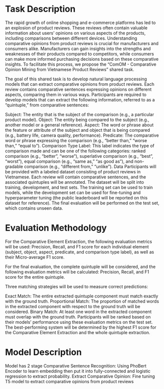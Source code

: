 # Task Description
The rapid growth of online shopping and e-commerce platforms has led to an explosion of product reviews. These reviews often contain valuable information about users’ opinions on various aspects of the products, including comparisons between different devices. Understanding comparative opinions from product reviews is crucial for manufacturers and consumers alike. Manufacturers can gain insights into the strengths and weaknesses of their products compared to competitors, while consumers can make more informed purchasing decisions based on these comparative insights. To facilitate this process, we propose the “ComOM - Comparative Opinion Mining from Vietnamese Product Reviews” shared task.

The goal of this shared task is to develop natural language processing models that can extract comparative opinions from product reviews. Each review contains comparative sentences expressing opinions on different aspects, comparing them in various ways. Participants are required to develop models that can extract the following information, referred to as a “quintuple,” from comparative sentences:

Subject: The entity that is the subject of the comparison (e.g., a particular product model).
Object: The entity being compared to the subject (e.g., another model or a general reference).
Aspect: The word or phrase about the feature or attribute of the subject and object that is being compared (e.g., battery life, camera quality, performance).
Predicate: The comparative word or phrase expressing the comparison (e.g., “better than,” “worse than,” “equal to”).
Comparison Type Label: This label indicates the type of comparison made and can be one of the following categories: ranked comparison (e.g., “better”, “worse”), superlative comparison (e.g., “best”, “worst”), equal comparison (e.g., “same as,” “as good as”), and non-gradable comparison (e.g., “different from,” “unlike”). Data
Participants will be provided with a labeled dataset consisting of product reviews in Vietnamese. Each review will contain comparative sentences, and the associated quintuples will be annotated. The dataset will be split into training, development, and test sets. The training set can be used to train models, while the development set can be used for fine-tuning and hyperparameter tuning (the public leaderboard will be reported on this dataset for reference). The final evaluation will be performed on the test set, which contains unseen data.

# Evaluation Methodology
For the Comparative Element Extraction, the following evaluation metrics will be used: Precision, Recall, and F1 score for each individual element (subject, object, aspect, predicate, and comparison type label), as well as their Micro-average F1 score.

For the final evaluation, the complete quintuple will be considered, and the following evaluation metrics will be calculated: Precision, Recall, and F1 score for the entire quintuple.

Three matching strategies will be used to measure correct predictions:

Exact Match: The entire extracted quintuple component must match exactly with the ground truth.
Proportional Match: The proportion of matched words in the extracted component with respect to the ground truth will be considered.
Binary Match: At least one word in the extracted component must overlap with the ground truth.
Participants will be ranked based on their models’ performance using these evaluation metrics on the test set. The best-performing system will be determined by the highest F1 score for the Comparative Element Extraction and the whole quintuple extraction.
# Model Description
Model has 2 stage
Comparative Sentence Recognition: Using PhoBert Encoder to learn embedding then put it into fully-connected and logistic regression to extract probability.
Extract Comparative Opinion: Fine tuning T5 model to extract comparative opinions from product reviews
